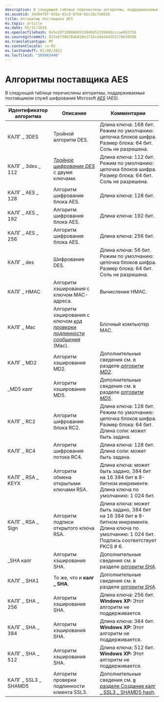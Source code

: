```yaml
---
description: В следующей таблице перечислены алгоритмы, поддерживаемые поставщиком служб шифрования Microsoft AES (AES).
ms.assetid: 34d0479f-9d1e-41cd-87b0-6bc18c7a062b
title: Алгоритмы поставщика AES
ms.topic: article
ms.date: 05/31/2018
ms.openlocfilehash: 0e5e197100060d53304bb5233560dcccae083756
ms.sourcegitcommit: 831e8f3db78ab820e1710cede244553c70e50500
ms.translationtype: MT
ms.contentlocale: ru-RU
ms.lasthandoff: 01/08/2021
ms.locfileid: "105663446"
---
```

# <a name="aes-provider-algorithms"></a>Алгоритмы поставщика AES

В следующей таблице перечислены алгоритмы, поддерживаемые поставщиком служб шифрования Microsoft [*AES*](../secgloss/a-gly.md) (AES).



| Идентификатор алгоритма       | Описание                                                                                                                                                     | Комментарии                                                                                                                                                   |
|--------------------|-----------------------------------------------------------------------------------------------------------------------------------------------------------------|------------------------------------------------------------------------------------------------------------------------------------------------------------|
| КАЛГ \_ 3DES         | Тройной алгоритм DES.                                                                                                                                                     | Длина ключа: 168 бит. Режим по умолчанию: цепочка блоков шифра.<br/> Размер блока: 64 бит.<br/> Соль не разрешена.<br/>                          |
| КАЛГ \_ 3des \_ 112    | [*Тройное шифрование DES*](../secgloss/t-gly.md) с двумя ключами.                                                            | Длина ключа: 112 бит. Режим по умолчанию: цепочка блоков шифра.<br/> Размер блока: 64 бит.<br/> Соль не разрешена.<br/>                          |
| КАЛГ \_ AES \_ 128     | Алгоритм шифрования блока AES.                                                                                                                                 | Длина ключа: 128 бит.                                                                                                                                      |
| КАЛГ \_ AES \_ 192     | Алгоритм шифрования блока AES.                                                                                                                                 | Длина ключа: 192 бит.                                                                                                                                      |
| КАЛГ \_ AES \_ 256     | Алгоритм шифрования блока AES.                                                                                                                                 | Длина ключа: 256 бит.                                                                                                                                      |
| КАЛГ \_ des          | Шифрование DES.                                                                                                                                                 | Длина ключа: 56 бит. Режим по умолчанию: цепочка блоков шифра.<br/> Размер блока: 64 бит.<br/> Соль не разрешена.<br/>                           |
| КАЛГ \_ HMAC         | Алгоритм хэширования с ключом MAC-адреса.                                                                                                                                       | Вычисление HMAC.                                                                                                                                          |
| КАЛГ \_ Mac          | Алгоритм хэширования с ключом [*код проверки подлинности сообщения*](../secgloss/m-gly.md) (Mac). | Блочный компьютер MAC.                                                                                                                                          |
| КАЛГ \_ MD2          | Алгоритм хэширования MD2.                                                                                                                                          | Дополнительные сведения см. в разделе [*алгоритм MD2*](../secgloss/m-gly.md).                                       |
| \_MD5 калг          | Алгоритм хэширования MD5.                                                                                                                                          | Дополнительные сведения см. в разделе [*алгоритм MD5*](../secgloss/m-gly.md).                                       |
| КАЛГ \_ RC2          | Алгоритм шифрования блока RC2.                                                                                                                                 | Длина ключа: 128 бит. Режим по умолчанию: цепочка блоков шифра.<br/> Размер блока: 64 бит.<br/> Длина соли: может быть задана.<br/>                  |
| КАЛГ \_ RC4          | Алгоритм шифрования потока RC4.                                                                                                                                | Длина ключа: 128 бит. Длина соли: может быть задана.<br/>                                                                                                  |
| КАЛГ \_ RSA \_ KEYX    | Алгоритм обмена открытыми ключами RSA.                                                                                                                              | Длина ключа: может быть задано, 384 бит на 16 384 бит в 8-битном инкременте. Длина ключа по умолчанию: 1 024 бит.<br/>                                            |
| КАЛГ \_ RSA \_ Sign    | Алгоритм подписи открытого ключа RSA.                                                                                                                             | Длина ключа: может быть задано, 384 бит на 16 384 бит в 8-битном инкременте. Длина ключа по умолчанию: 1 024 бит.<br/> Подпись соответствует PKCS \# 6.<br/> |
| \_SHA калг          | Алгоритм хэширования SHA.                                                                                                                                          | Дополнительные сведения см. в разделе [*алгоритм SHA*](../secgloss/s-gly.md).               |
| КАЛГ \_ SHA1         | То же, что и **калг \_ SHA**.                                                                                                                                          | Дополнительные сведения см. в разделе [*алгоритм SHA*](../secgloss/s-gly.md).               |
| КАЛГ \_ SHA \_ 256     | Алгоритм хэширования SHA.                                                                                                                                          | Длина ключа: 256 бит. **Windows XP:** Этот алгоритм не поддерживается.<br/>                                                                           |
| КАЛГ \_ SHA \_ 384     | Алгоритм хэширования SHA.                                                                                                                                          | Длина ключа: 384 бит. **Windows XP:** Этот алгоритм не поддерживается.<br/>                                                                           |
| КАЛГ \_ SHA \_ 512     | Алгоритм хэширования SHA.                                                                                                                                          | Длина ключа: 512 бит. **Windows XP:** Этот алгоритм не поддерживается.<br/>                                                                           |
| КАЛГ \_ SSL3 \_ SHAMD5 | Алгоритм проверки подлинности клиента SSL3.                                                                                                                           | Дополнительные сведения см. [в разделе Создание калг \_ SSL3 \_ SHAMD5 hash](creating-a-calg-ssl3-shamd5-hash.md).                                                      |



 

 

 
